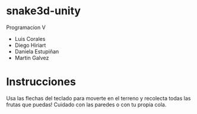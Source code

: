 # snake3d-unity

Programacion V

- Luis Corales
- Diego Hiriart
- Daniela Estupiñan
- Martin Galvez

# Instrucciones
Usa las flechas del teclado para moverte en el terreno y recolecta todas las frutas que puedas!
Cuidado con las paredes o con tu propia cola.
